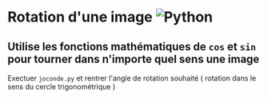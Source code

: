 # Rotation d'une image    ![Python](https://img.shields.io/badge/python-3670A0?style=for-the-badge&logo=python&logoColor=ffdd54)




## Utilise les fonctions mathématiques de `cos` et `sin` pour tourner dans n'importe quel sens une image


Exectuer `joconde.py` et rentrer l'angle de rotation souhaité ( rotation dans le sens du cercle trigonométrique )

